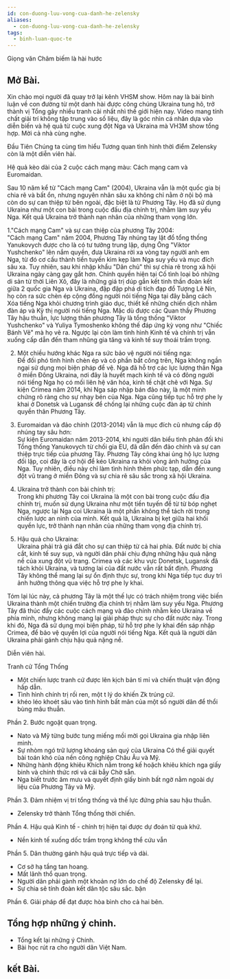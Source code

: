 ```yaml
---
id: con-duong-luu-vong-cua-danh-he-zelensky
aliases:
  - con-duong-luu-vong-cua-danh-he-zelensky
tags:
  - binh-luan-quoc-te
---
```


Giọng văn Châm biếm là hài hước

## Mở Bài.

Xin chào mọi người đã quay trở lại kênh VHSM show. 
Hôm nay là bài bình luận về con đường từ một danh hài được công chúng Ukraina tung hô, trở thành vị Tổng gây nhiều tranh cãi nhất nhì thế giới hiện nay. Video mang tính chất giải trí không tập trung vào số liệu, đây là góc nhìn cá nhân dựa vào diễn biến và hệ quả từ cuộc xung đột Nga và Ukraina mà VH3M show tổng hợp. Mời cả nhà cùng nghe.

Đầu Tiên Chúng ta cùng tìm hiểu Tương quan tình hình thời điểm Zelensky còn là một diễn viên hài.

Hệ quả kèo dài của 2 cuộc cách mạng màu: Cách mạng cam và Euromaidan. 

Sau 10 năm kể từ "Cách mạng Cam" (2004), Ukraina vẫn là một quốc gia bị chia rẽ và bất ổn, nhưng nguyên nhân sâu xa không chỉ nằm ở nội bộ mà còn do sự can thiệp từ bên ngoài, đặc biệt là từ  Phương Tây. Họ đã sử dụng Ukraina như một con bài trong cuộc đấu địa chính trị, nhằm làm suy yếu Nga. Kết quả Ukraina trở thành nạn nhân của những tham vọng lớn.

1."Cách mạng Cam" và sự can thiệp của phương Tây 2004:  
"Cách mạng Cam" năm 2004, Phương Tây nhúng tay lật đổ tổng thống Yanukovych được cho là có tư tưởng  trung lập, dựng Ông "Viktor Yushchenko" lên nắm quyền, đưa Ukraina rời xa vòng tay người anh em Nga, từ đó cơ cấu thành tiền tuyến kìm kẹp làm Nga suy yếu và mục đích sâu xa. Tuy nhiên, sau khi nhập khẩu "Dân chủ" thì sự chia rẽ trong xã hội Ukraina ngày  càng gay gắt hơn. Chính quyền hiện tại Cố tình loại bỏ những di sản từ thời Liên Xô, đây là những giá trị dúp gắn kết tinh thần đoàn kết giữa 2 quốc gia Nga và Ukraina, đập đập phá di tích đạp đổ Tượng  Lê Nin, họ còn ra sức chèn ép cộng đồng người nói tiếng Nga tại đây bằng cách Xóa tiếng Nga khỏi chương trình giáo dục, thiết kế những chiến dịch nhằm đàn áp và Kỳ thị người nói tiếng Nga. Mặc dù được các Quan thầy Phương Tây hậu thuẫn, lực lượng thân phương Tây là tổng thống "Viktor Yushchenko" và Yuliya Tymoshenko không thế đáp ứng kỳ vọng  như "Chiếc Bánh Vẽ" mà họ vẽ ra. Ngược lại còn làm tình hình Kinh tế và chính trị vẫn xuống cấp  dẫn đến tham nhũng gia tăng và kinh tế suy thoái trầm trọng.

2. Một chiều hướng khác Nga ra sức bảo vệ người  nói tiếng nga:  
Để đối phó tình hình chèn ép và có phần bất công trên, Nga không ngần ngại sử dụng mọi biện pháp để vệ. Nga đã hỗ trợ các lực lượng thân Nga ở miền Đông Ukraina, nơi đây là huyết mạch kinh tế và có đông người nói tiếng Nga họ có mối liên hệ văn hóa, kinh tế chặt chẽ với Nga. Sự kiện Crimea năm 2014, khi Nga sáp nhập bán đảo này, là một minh chứng rõ ràng cho sự nhạy bén của Nga. Nga cũng tiếp tục hỗ trợ phe ly khai ở Donetsk và Lugansk để chống lại những cuộc đàn áp từ chính quyền thân Phương Tây.

3. Euromaidan và đảo chính (2013-2014) vẫn là mục đích cũ nhưng cấp độ nhúng tay sâu hơn:  
Sự kiện Euromaidan năm 2013-2014, khi người dân biểu tình phản đối khi Tổng thống Yanukovych từ chối gia  EU, đã dẫn đến đảo chính và sự can thiệp trực tiếp của phương Tây. Phương Tây công khai ủng hộ lực lượng đối lập, coi đây là cơ hội để kéo Ukraina ra khỏi vòng ảnh hưởng của Nga. Tuy nhiên, điều này chỉ làm tình hình thêm phức tạp, dẫn đến xung đột vũ trang ở miền Đông và sự chia rẽ sâu sắc trong xã hội Ukraina.

4. Ukraina trở thành con bài chính trị:  
Trong khi phương Tây coi Ukraina là một con bài trong cuộc đấu địa chính trị, muốn sử dụng Ukraina như một tiền tuyến để từ từ bóp nghẹt Nga, ngược lại Nga coi Ukraina là một phần không thể tách rời trong chiến lược an ninh của mình. Kết quả là, Ukraina bị kẹt giữa hai khối quyền lực, trở thành nạn nhân của những tham vọng địa chính trị.

5. Hậu quả cho Ukraina:  
Ukraina phải trả giá đắt cho sự can thiệp từ cả hai phía. Đất nước bị chia cắt, kinh tế suy sụp, và người dân phải chịu đựng những hậu quả nặng nề của xung đột vũ trang. Crimea và các khu vực Donetsk, Lugansk đã tách khỏi Ukraina, và tương lai của đất nước vẫn rất bất định. Phương Tây không thể mang lại sự ổn định thực sự, trong khi Nga tiếp tục duy trì ảnh hưởng thông qua việc hỗ trợ phe ly khai.

Tóm lại lúc này, cả phương Tây là một thế lực có trách nhiệm trong việc biến Ukraina thành một chiến trường địa chính trị nhằm làm suy yếu Nga. Phương Tây đã thúc đẩy các cuộc cách mạng và đảo chính nhằm kéo Ukraina về phía mình, nhưng không mang lại giải pháp thực sự cho đất nước này. Trong khi đó, Nga đã sử dụng mọi biện pháp, từ hỗ trợ phe ly khai đến sáp nhập Crimea, để bảo vệ quyền lợi  của người nói tiếng Nga. Kết quả là người dân Ukraina phải gánh chịu hậu quả nặng nề.

Diễn viên hài.

Tranh cử Tổng Thống
- Một chiến lược tranh cứ được lên kịch bản tỉ mỉ và chiến thuật vận động hấp dẫn.
- Tình hình chính trị rối ren, một t lý do khiến Zk trúng cử.
- khéo léo khoét sâu vào tình hình bất mãn của một số người dân để thổi bùng mâu thuẫn.

Phần 2. Bước ngoặt quan trọng.

- Nato và Mỹ từng bước tung miếng mồi mời gọi Ukraina gia nhập liên minh.
- Sự nhòm ngó trữ lượng khoáng sản quý của Ukraina Có thể giải quyết bài toán khó của nền công nghiệp Châu Âu và Mỹ.
- Những hành động khiêu Khích nằm trong kế hoặch khiêu khích nga giấy binh và chính thức rơi và cái bẫy Chờ sẵn.
- Nga biết trước âm mưu và quyết định giấy binh bất ngờ nằm ngoài dự liệu của Phương Tây và Mỹ.


Phần 3. Đảm nhiệm vị trí tổng thống và thế lực đứng phía sau hậu thuẫn.

- Zelensky trở thành Tổng thống thời chiến.

Phần 4. Hậu quả Kinh tế - chính trị hiện tại được dự đoán từ quà khứ.

- Nền kinh tế xuống dốc trầm trọng không thể cứu vẫn

Phần 5. Dân thường gánh hậu quả trực tiếp và dài.
- Cơ sở hạ tầng tan hoang.
- Mất lãnh thổ quan trọng.
- Người dân phải gành một khoản nợ lớn do chế độ Zelensky để lại.
- Sự chia sẽ tính đoàn kết dân tộc sâu sắc.  bận

Phần 6. Giải pháp để đạt được hòa bình cho cả hai bên.

## Tổng hợp những ý chinh. 

- Tổng kết lại những ý Chính.
- Bài học rút ra cho người dân Việt Nam.

## kết Bài.


